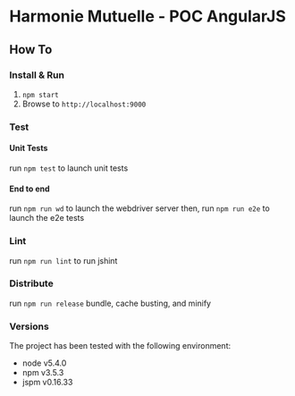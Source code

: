 # Harmonie Mutuelle - POC AngularJS

## How To

### Install & Run

1. `npm start`
2. Browse to `http://localhost:9000`

### Test

#### Unit Tests

run `npm test` to launch unit tests

#### End to end

run `npm run wd` to launch the webdriver server
then, run `npm run e2e` to launch the e2e tests

### Lint

run `npm run lint` to run jshint

### Distribute

run `npm run release` bundle, cache busting, and minify

### Versions
The project has been tested with the following environment:

- node v5.4.0
- npm v3.5.3
- jspm v0.16.33
